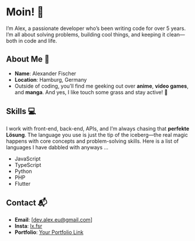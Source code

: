 # Moin! 👋

I’m Alex, a passionate developer who’s been writing code for over 5 years. I’m all about solving problems, building cool things, and keeping it clean—both in code and life.

## About Me 🚀

- **Name**: Alexander Fischer
- **Location**: Hamburg, Germany
- Outside of coding, you’ll find me geeking out over **anime**, **video games**, and **manga**. And yes, I like touch some grass and stay active! 💪
  
## Skills 💻

I work with front-end, back-end, APIs, and I’m always chasing that **perfekte Lösung**. The language you use is just the tip of the iceberg—the real magic happens with core concepts and problem-solving skills. Here is a list of languages I have dabbled with anyways ...

- JavaScript
- TypeScript
- Python
- PHP
- Flutter

## Contact 📬

- **Email**: [dev.alex.eu@gmail.com]  
- **Insta**: [lx.fsr](https://www.instagram.com/lx.fsr/)  
- **Portfolio**: [Your Portfolio Link](https://yourportfolio.com)
